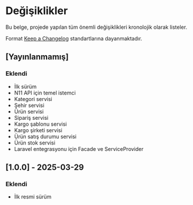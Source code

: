 # Değişiklikler

Bu belge, projede yapılan tüm önemli değişiklikleri kronolojik olarak listeler.

Format [Keep a Changelog](https://keepachangelog.com/tr-TR/1.0.0/) standartlarına dayanmaktadır.

## [Yayınlanmamış]

### Eklendi
- İlk sürüm
- N11 API için temel istemci
- Kategori servisi
- Şehir servisi
- Ürün servisi
- Sipariş servisi
- Kargo şablonu servisi
- Kargo şirketi servisi
- Ürün satış durumu servisi
- Ürün stok servisi
- Laravel entegrasyonu için Facade ve ServiceProvider

## [1.0.0] - 2025-03-29

### Eklendi
- İlk resmi sürüm 